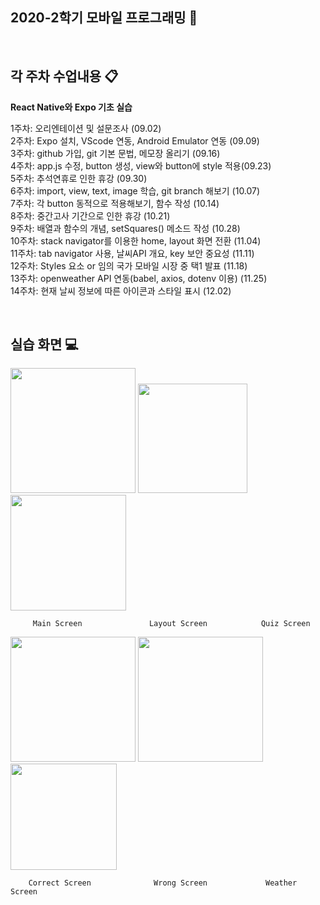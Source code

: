 ## 2020-2학기 모바일 프로그래밍 📱

<br>

## 각 주차 수업내용 📋
**React Native와 Expo 기초 실습**  

1주차: 오리엔테이션 및 설문조사 (09.02)  
2주차: Expo 설치, VScode 연동, Android Emulator 연동 (09.09)  
3주차: github 가입, git 기본 문법, 메모장 올리기 (09.16)  
4주차: app.js 수정, button 생성, view와 button에 style 적용(09.23)  
5주차: 추석연휴로 인한 휴강 (09.30)  
6주차: import, view, text, image 학습, git branch 해보기 (10.07)  
7주차: 각 button 동적으로 적용해보기, 함수 작성 (10.14)  
8주차: 중간고사 기간으로 인한 휴강 (10.21)  
9주차: 배열과 함수의 개념, setSquares() 메소드 작성 (10.28)  
10주차: stack navigator를 이용한 home, layout 화면 전환 (11.04)  
11주차: tab navigator 사용, 날씨API 개요, key 보안 중요성 (11.11)  
12주차: Styles 요소 or 임의 국가 모바일 시장 중 택1 발표 (11.18)  
13주차: openweather API 연동(babel, axios, dotenv 이용) (11.25)  
14주차: 현재 날씨 정보에 따른 아이콘과 스타일 표시 (12.02)  

<br>

## 실습 화면 💻
<div>
<img width="200" src="https://user-images.githubusercontent.com/71359300/100849849-53db9300-34c6-11eb-8924-27aaf6cbdd72.jpg">  
<img width="175" src="https://user-images.githubusercontent.com/71359300/100850122-b6349380-34c6-11eb-8e73-c8328f6d0a67.jpg">
<img width="185" src="https://user-images.githubusercontent.com/71359300/100850138-c187bf00-34c6-11eb-8cfb-9e564a924200.jpg">
</div>

         Main Screen               Layout Screen            Quiz Screen  

<div>
<img width="200" src="https://user-images.githubusercontent.com/71359300/100850342-090e4b00-34c7-11eb-9328-a9b10ebec820.jpg">
<img width="200" src="https://user-images.githubusercontent.com/71359300/100850382-13c8e000-34c7-11eb-946d-35e62713639a.jpg">
<img width="170" src="https://user-images.githubusercontent.com/71359300/100850417-1f1c0b80-34c7-11eb-93cc-3ca2e3ce1a21.jpg">
</div>

        Correct Screen              Wrong Screen             Weather Screen  
